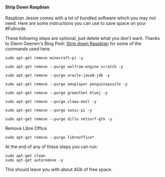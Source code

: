 #### Strip Down Raspbian 
Raspbian Jessie comes with a lot of bundled software which you may not need. Here are some instructions you can use to save space on your #Fullnode.  

These following steps are optional, just delete what you don't want. Thanks to Glenn Geenen's Blog Post: [Strip down Raspbian](http://glenngeenen.be/strip-down-raspbian/) for some of the commands used here.

```
sudo apt-get remove minecraft-pi -y
```  
```
sudo apt-get remove --purge wolfram-engine scratch -y
```  
```
sudo apt-get remove --purge oracle-java8-jdk -y
```  
```
sudo apt-get remove --purge omxplayer penguinspuzzle -y
```  
```
sudo apt-get remove --purge greenfoot bluej -y
```  
```
sudo apt-get remove --purge claws-mail -y
```  
```
sudo apt-get remove --purge sonic-pi -y
```  
```
sudo apt-get remove --purge dillo netsurf-gtk -y
```  
Remove Libre Office
```
sudo apt-get remove --purge libreoffice*
```  
At the end of any of these steps you can run:  
```
sudo apt-get clean
sudo apt-get autoremove -y
```  

This should leave you with about 4Gb of free space.


